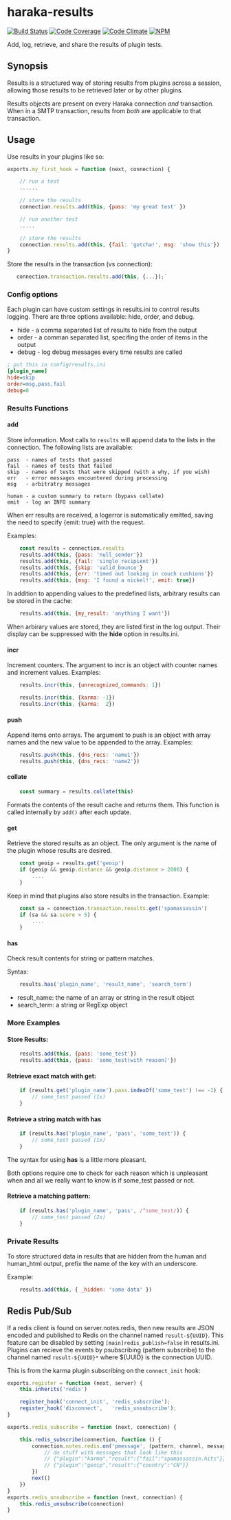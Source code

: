 # haraka-results

[![Build Status][ci-img]][ci-url]
[![Code Coverage][cov-img]][cov-url]
[![Code Climate][clim-img]][clim-url]
[![NPM][npm-img]][npm-url]

Add, log, retrieve, and share the results of plugin tests.

## Synopsis

Results is a structured way of storing results from plugins across a
session, allowing those results to be retrieved later or by other plugins.

Results objects are present on every Haraka connection *and* transaction. When
in a SMTP transaction, results from *both* are applicable to that transaction.

## Usage

Use results in your plugins like so:

```js
exports.my_first_hook = function (next, connection) {

    // run a test
    ......

    // store the results
    connection.results.add(this, {pass: 'my great test' })

    // run another test
    .....

    // store the results
    connection.results.add(this, {fail: 'gotcha!', msg: 'show this'})
}
```

Store the results in the transaction (vs connection):

```js
   connection.transaction.results.add(this, {...});`
```

### Config options

Each plugin can have custom settings in results.ini to control results logging.
There are three options available: hide, order, and debug.

* hide - a comma separated list of results to hide from the output
* order - a comman separated list, specifing the order of items in the output
* debug - log debug messages every time results are called

```ini
; put this in config/results.ini
[plugin_name]
hide=skip
order=msg,pass,fail
debug=0
```

### Results Functions

#### add

Store information. Most calls to `results` will append data to the lists
in the connection. The following lists are available:

    pass  - names of tests that passed
    fail  - names of tests that failed
    skip  - names of tests that were skipped (with a why, if you wish)
    err   - error messages encountered during processing
    msg   - arbitratry messages

    human - a custom summary to return (bypass collate)
    emit  - log an INFO summary

When err results are received, a logerror is automatically emitted, saving the
need to specify {emit: true} with the request.

Examples:

```js
    const results = connection.results
    results.add(this, {pass: 'null_sender'})
    results.add(this, {fail: 'single_recipient'})
    results.add(this, {skip: 'valid_bounce'}
    results.add(this, {err: 'timed out looking in couch cushions'})
    results.add(this, {msg: 'I found a nickel!', emit: true})
```

In addition to appending values to the predefined lists, arbitrary results
can be stored in the cache:

```js
    results.add(this, {my_result: 'anything I want'})
```

When arbirary values are stored, they are listed first in the log output. Their
display can be suppressed with the **hide** option in results.ini.


#### incr

Increment counters. The argument to incr is an object with counter names and
increment values. Examples:

```js
    results.incr(this, {unrecognized_commands: 1})

    results.incr(this, {karma: -1})
    results.incr(this, {karma:  2})
```


#### push

Append items onto arrays. The argument to push is an object with array names and
the new value to be appended to the array. Examples:

```js
    results.push(this, {dns_recs: 'name1'})
    results.push(this, {dns_recs: 'name2'})
```

#### collate

```js
    const summary = results.collate(this)
```

Formats the contents of the result cache and returns them. This function is
called internally by `add()` after each update.


#### get

Retrieve the stored results as an object. The only argument is the name of the
plugin whose results are desired.

```js
    const geoip = results.get('geoip')
    if (geoip && geoip.distance && geoip.distance > 2000) {
        ....
    }
```

Keep in mind that plugins also store results in the transaction. Example:

```js
    const sa = connection.transaction.results.get('spamassassin')
    if (sa && sa.score > 5) {
        ....
    }
```

#### has

Check result contents for string or pattern matches.

Syntax:

```js
    results.has('plugin_name', 'result_name', 'search_term')
```

* result\_name: the name of an array or string in the result object
* search\_term: a string or RegExp object


### More Examples

#### Store Results:

```js
    results.add(this, {pass: 'some_test'})
    results.add(this, {pass: 'some_test(with reason)'})
```

#### Retrieve exact match with **get**:

```js
    if (results.get('plugin_name').pass.indexOf('some_test') !== -1) {
        // some_test passed (1x)
    }
```

#### Retrieve a string match with **has**

```js
    if (results.has('plugin_name', 'pass', 'some_test')) {
        // some_test passed (1x)
    }
```

The syntax for using **has** is a little more pleasant.

Both options require one to check for each reason which is unpleasant when
and all we really want to know is if some\_test passed or not.

#### Retrieve a matching pattern:

```js
    if (results.has('plugin_name', 'pass', /^some_test/)) {
        // some_test passed (2x)
    }
```

### Private Results

To store structured data in results that are hidden from the human and
human_html output, prefix the name of the key with an underscore.

Example:

```js
    results.add(this, { _hidden: 'some data' })
```

## Redis Pub/Sub

If a redis client is found on server.notes.redis, then new results are JSON
encoded and published to Redis on the channel named `result-${UUID}`. This
feature can be disabled by setting `[main]redis_publish=false` in results.ini.
Plugins can recieve the events by psubscribing (pattern subscribe) to the
channel named `result-${UUID}*` where ${UUID} is the connection UUID.

This is from the karma plugin subscribing on the `connect_init` hook:

```js
exports.register = function (next, server) {
    this.inherits('redis')

    register_hook('connect_init', 'redis_subscribe');
    register_hook('disconnect',   'redis_unsubscribe');
}

exports.redis_subscribe = function (next, connection) {

    this.redis_subscribe(connection, function () {
        connection.notes.redis.on('pmessage', (pattern, channel, message) => {
            // do stuff with messages that look like this
            // {"plugin":"karma","result":{"fail":"spamassassin.hits"}}
            // {"plugin":"geoip","result":{"country":"CN"}}
        })
        next()
    })
}
exports.redis_unsubscribe = function (next, connection) {
    this.redis_unsubscribe(connection)
}
```


[ci-img]: https://github.com/haraka/haraka-results/actions/workflows/ci.yml/badge.svg
[ci-url]: https://github.com/haraka/haraka-results/actions/workflows/ci.yml
[cov-img]: https://codecov.io/github/haraka/haraka-results/coverage.svg
[cov-url]: https://codecov.io/github/haraka/haraka-results
[clim-img]: https://codeclimate.com/github/haraka/haraka-results/badges/gpa.svg
[clim-url]: https://codeclimate.com/github/haraka/haraka-results
[npm-img]: https://nodei.co/npm/haraka-results.png
[npm-url]: https://www.npmjs.com/package/haraka-results
